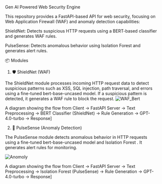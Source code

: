 Gen AI Powered Web Security Engine

This repository provides a FastAPI-based API for web security, focusing on Web Application Firewall (WAF) and anomaly detection capabilities:

ShieldNet: Detects suspicious HTTP requests using a BERT-based classifier and generates WAF rules.

PulseSense: Detects anomalous behavior using Isolation Forest and generates alert rules.


📦 Modules

1. 🛡️ ShieldNet (WAF)

The ShieldNet module processes incoming HTTP request data to detect suspicious patterns such as XSS, SQL injection, path traversal, and errors using a fine-tuned bert-base-uncased model. If a suspicious pattern is detected, it generates a WAF rule to block the request.
![WAF_Bert](https://github.com/user-attachments/assets/019baeef-af17-4399-80de-d93981ec8f3d)




A diagram showing the flow from Client → FastAPI Server → Text Preprocessing → BERT Classifier (ShieldNet) → Rule Generation → GPT-4.0-turbo → Response]






2. 🚨 PulseSense (Anomaly Detection)

The PulseSense module detects anomalous behavior in HTTP requests using a fine-tuned bert-base-uncased model and Isolation Forest . It generates alert rules for monitoring.

![Anomoly](https://github.com/user-attachments/assets/f662b48f-3c53-4e2c-b281-82a4ca11cc73)





A diagram showing the flow from Client → FastAPI Server → Text Preprocessing → Isolation Forest (PulseSense) → Rule Generation → GPT-4.0-turbo → Response]






